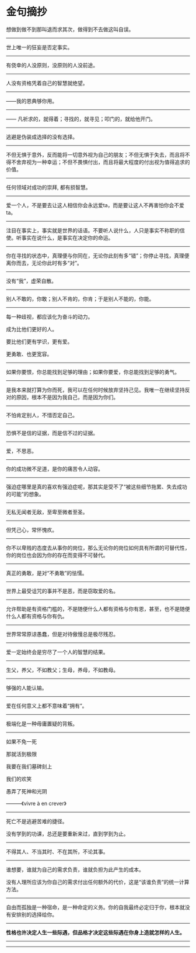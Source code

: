# 金句摘抄


想做到做不到那叫退而求其次，做得到不去做这叫自误。

---  

世上唯一的狂妄是否定事实。

---

有侥幸的人没原则，没原则的人没前途。

---  

人没有资格凭着自己的智慧就绝望。

---

——我的恩典够你用。

---

—— 凡祈求的，就得着；寻找的，就寻见；叩门的，就给他开门。


---  

逃避是伪装成选择的没有选择。

--- 

不但无惧于意外，反而能将一切意外视为自己的朋友；不但无惧于失去，而且将不得不舍弃视为一种幸运；不但不畏惧付出，而且将最大程度的付出视为值得追求的价值。

--- 

任何领域对成功的崇拜, 都有损智慧。

---

爱一个人，不是要去让这人相信你会永远爱ta，而是要让这人不再害怕你会不爱ta。

--- 

注目在事实上，事实就是世界的话语。不要听人说什么，人只是事实不称职的信使。听事实在说什么，是事实在决定你的命运。

---  

你在寻找的状态中，真理便与你同在，无论你此刻有多“错”；你停止寻找，真理便离你而去，无论你此时有多“对”。

---  

没有“我”，虚荣自散。

---  

别人不敢的，你敢；别人不肯的，你肯；于是别人不能的，你能。

--- 

每一种歧视，都应该化为奋斗的动力。

成为比他们更好的人。

要比他们更有学识，更有爱。

更勇敢、也更宽容。

--- 

如果你要恨，你总能找到足够的理由；如果你要爱，你总能找到足够的勇气。

---  

是我本来就打算为你而死，我可以在任何时候放弃坚持己见。我唯一在继续坚持反对的原因，根本不是因为我自己，而是因为你们。

---  

不怕肯定别人，不惜否定自己。

--- 

恐惧不是信的证据，而是信不过的证据。

---

爱，不思恶。

--- 

你的成功微不足道，是你的痛苦令人动容。

---  

强迫症哪里是真的喜欢有强迫症呢，那其实是受不了“被这些细节拖累、失去成功的可能”的想象。

---  

无私无闻者无敌，至卑至微者至圣。

---  

但凭己心，常怀愧疚。

---  

你不以卑贱的态度去从事你的岗位，那么无论你的岗位如何具有所谓的可替代性，你的岗位也会因为你的存在而变得不可替代。

--- 

真正的勇敢，是对“不勇敢”的怯懦。

---  

世界上最受诅咒的事并不是恶，而是窃取爱的名。

---  

允许帮助是有资格门槛的，不是随便什么人都有资格与你有恩，甚至，也不是随便什么人都有资格与你有仇。

--- 

世界常常原谅愚蠢，但是对待傲慢总是极尽残忍。

--- 

爱一定始终会是穷尽了一个人的智慧的结果。

---  

生父，养父，不如教父；生母，养母，不如教母。

---  

够强的人能认输。

---  

爱在任何意义上都不意味着“拥有”。

--- 

极端化是一种毋庸置疑的背叛。

---  

如果不免一死

那就活到极限

我要在我们墓碑刻上

我们的欢笑

愚弄了死神和光阴

 ———《vivre à en crever》
 
---
 
 死亡不是逃避苦难的捷径。

没有学到的功课，总还是要重新来过，直到学到为止。
 
---

不得其人、不当其时、不在其所，不论其事。

---

谁想要，谁就为自己的需求负责，谁就负担为此产生的成本。

没有人理所应该为你自己的需求付出任何额外的代价，这是“该谁负责”的统一计算方法。

---

自由而孤独是一种宿命，是一种命定的义务。你的自我最终必定归于你，根本就没有安排别的选择给你。

---

**性格也许决定人生一些际遇，但品格才决定这些际遇在你身上造就怎样的人生。**

---


---
